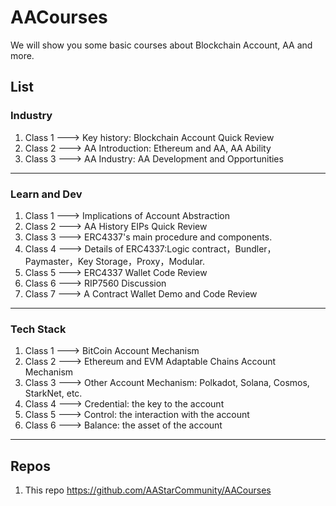 # AACourses

We will show you some basic courses about Blockchain Account, AA and more.

## List

### Industry

1. Class 1 ---> Key history: Blockchain Account Quick Review
2. Class 2 ---> AA Introduction: Ethereum and AA, AA Ability
3. Class 3 ---> AA Industry: AA Development and Opportunities

----

### Learn and Dev
1. Class 1 ---> Implications of Account Abstraction
2. Class 2 ---> AA History EIPs Quick Review
3. Class 3 ---> ERC4337's main procedure and components.
4. Class 4 ---> Details of ERC4337:Logic contract，Bundler，Paymaster，Key Storage，Proxy，Modular.
5. Class 5 ---> ERC4337 Wallet Code Review
6. Class 6 ---> RIP7560 Discussion
7. Class 7 ---> A Contract Wallet Demo and Code Review

----

### Tech Stack
1. Class 1 ---> BitCoin Account Mechanism
2. Class 2 ---> Ethereum and EVM Adaptable Chains Account Mechanism
3. Class 3 ---> Other Account Mechanism: Polkadot, Solana, Cosmos, StarkNet, etc.
4. Class 4 ---> Credential: the key to the account
5. Class 5 ---> Control: the interaction with the account
6. Class 6 ---> Balance: the asset of the account
---
## Repos
1. This repo https://github.com/AAStarCommunity/AACourses

